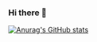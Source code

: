 ### Hi there 👋


[![Anurag's GitHub stats](https://github-readme-stats.vercel.app/api?username=Joe-Chege)](https://github.com/anuraghazra/github-readme-stats)
<!--
**Joe-Chege/Joe-Chege** is a ✨ _special_ ✨ repository because its `README.md` (this file) appears on your GitHub profile.

Here are some ideas to get you started:

- 🔭 I’m currently working on ...
- 🌱 I’m currently learning Python
- 👯 I’m looking to collaborate on ...
- 🤔 I’m looking for help with ...
- 💬 Ask me about ...
- 📫 How to reach me: ...
- 😄 Pronouns: ...
- ⚡ Fun fact: ...
-->

